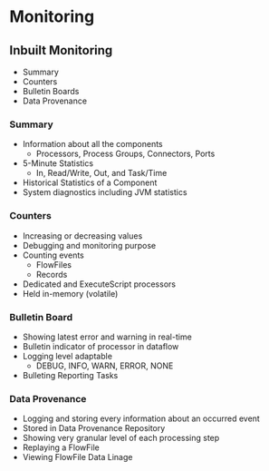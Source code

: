 # Monitoring

## Inbuilt Monitoring

- Summary
- Counters
- Bulletin Boards
- Data Provenance

### Summary

- Information about all the components
  - Processors, Process Groups, Connectors, Ports
- 5-Minute Statistics
  - In, Read/Write, Out, and Task/Time
- Historical Statistics of a Component
- System diagnostics including JVM statistics

### Counters

- Increasing or decreasing values
- Debugging and monitoring purpose
- Counting events
  - FlowFiles
  - Records
- Dedicated and ExecuteScript processors
- Held in-memory (volatile)

### Bulletin Board

- Showing latest error and warning in real-time
- Bulletin indicator of processor in dataflow
- Logging level adaptable
  - DEBUG, INFO, WARN, ERROR, NONE
- Bulleting Reporting Tasks

### Data Provenance

- Logging and storing every information about an occurred event
- Stored in Data Provenance Repository
- Showing very granular level of each processing step
- Replaying a FlowFile
- Viewing FlowFile Data Linage


